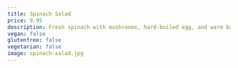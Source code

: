 ```yaml
---
title: Spinach Salad
price: 9.95
description: Fresh spinach with mushrooms, hard-boiled egg, and warm bacon vinaigrette.
vegan: false
glutenfree: false
vegetarian: false
image: spinach-salad.jpg
---
```

